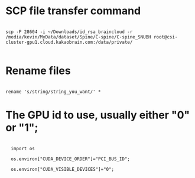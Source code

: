 # SCP file transfer command
<code>
scp -P 28604 -i ~/Downloads/id_rsa_braincloud -r /media/kevin/MyData/dataset/Spine/C-spine/C-spine_SNUBH root@csi-cluster-gpu1.cloud.kakaobrain.com:/data/private/

</code>

# Rename files
<code>
rename 's/string/string_you_want/' *
</code>

# The GPU id to use, usually either "0" or "1";
<code>
  import os<br>
  os.environ["CUDA_DEVICE_ORDER"]="PCI_BUS_ID";<br>
  os.environ["CUDA_VISIBLE_DEVICES"]="0";  
</code> 
